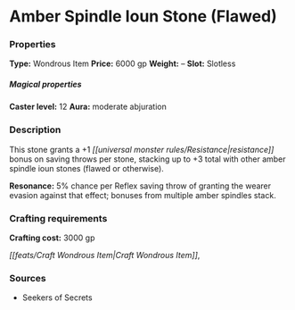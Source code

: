 ﻿---
Title: "Amber Spindle Ioun Stone (Flawed)"
Type: "Wondrous Item"
Price: "6000 gp"
Weight: "–"
Slot: "Slotless"
Caster level: "12"
Aura: "moderate abjuration"
Description: |
  "This stone grants a +1 resistance bonus on saving throws per stone, stacking up to +3 total with other_ amber spindle ioun stones _(flawed or otherwise).
  **Resonance:** 5% chance per Reflex saving throw of granting the wearer evasion against that effect; bonuses from multiple _amber spindles_ stack."
Crafting cost: "3000 gp"
Sources: "['Seekers of Secrets']"
---

# Amber Spindle Ioun Stone (Flawed)

### Properties

**Type:** Wondrous Item **Price:** 6000 gp **Weight:** – **Slot:** Slotless

##### Magical properties

**Caster level:** 12 **Aura:** moderate abjuration

### Description

This stone grants a +1 _[[universal monster rules/Resistance|resistance]]_ bonus on saving throws per stone, stacking up to +3 total with other amber spindle ioun stones (flawed or otherwise).

**Resonance:** 5% chance per Reflex saving throw of granting the wearer evasion against that effect; bonuses from multiple amber spindles stack.

### Crafting requirements

**Crafting cost:** 3000 gp

_[[feats/Craft Wondrous Item|Craft Wondrous Item]]_,

### Sources

* Seekers of Secrets